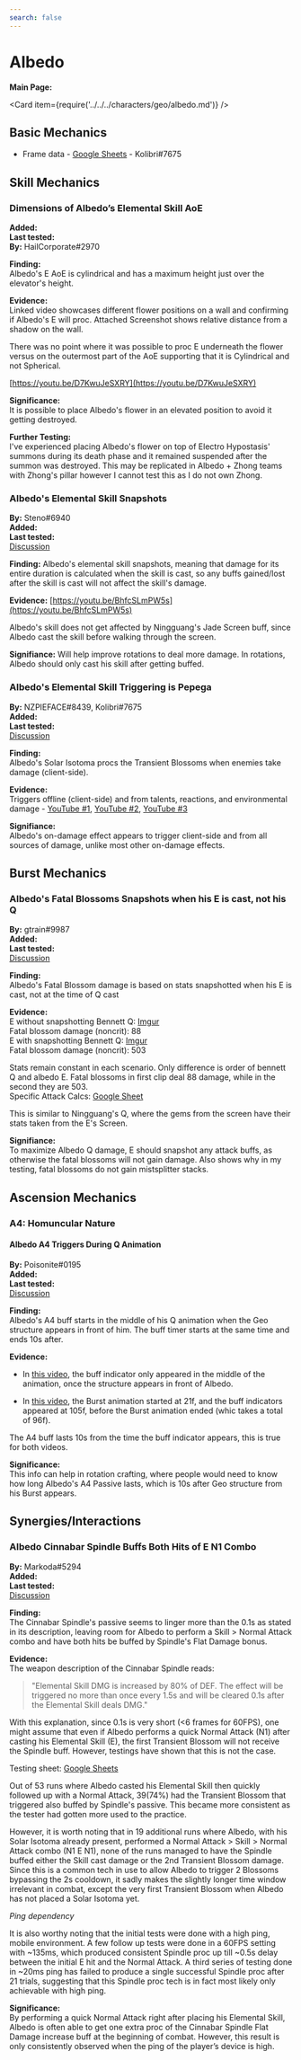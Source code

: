 ```yaml
---
search: false
---
```


# Albedo

**Main Page:**

<Card item={require('../../../characters/geo/albedo.md')} />

## Basic Mechanics

* Frame data - [Google Sheets](https://docs.google.com/spreadsheets/d/1WIejtwUZpZ2lqTNlK2_6cJPoDe0PUmCL6QKB05m_AQQ/edit?usp=sharing) - Kolibri\#7675

## Skill Mechanics

### Dimensions of Albedo’s Elemental Skill AoE

**Added:** <Version date="2020-12-28" />  
**Last tested:** <VersionHl date="2020-12-28" />  
**By:** HailCorporate\#2970

**Finding:**  
Albedo's E AoE is cylindrical and has a maximum height just over the elevator's height.

**Evidence:**  
Linked video showcases different flower positions on a wall and confirming if Albedo's E will proc. Attached Screenshot shows relative distance from a shadow on the wall.

There was no point where it was possible to proc E underneath the flower versus on the outermost part of the AoE supporting that it is Cylindrical and not Spherical.

[https://youtu.be/D7KwuJeSXRY](https://youtu.be/D7KwuJeSXRY)

**Significance:**  
It is possible to place Albedo's flower in an elevated position to avoid it getting destroyed.

**Further Testing:**  
I've experienced placing Albedo's flower on top of Electro Hypostasis' summons during its death phase and it remained suspended after the summon was destroyed. This may be replicated in Albedo + Zhong teams with Zhong's pillar however I cannot test this as I do not own Zhong.

### Albedo's Elemental Skill Snapshots

**By:** Steno\#6940  
**Added:** <Version date="2021-04-21" />  
**Last tested:** <VersionHl date="2021-04-21" />  
[Discussion](https://tickets.deeznuts.moe/ticket-archive/attachments_834274373493456976_834662830120239115_transcript-albedo-e-snapshot.html)

**Finding:** Albedo's elemental skill snapshots, meaning that damage for its entire duration is calculated when the skill is cast, so any buffs gained/lost after the skill is cast will not affect the skill's damage.

**Evidence:** [https://youtu.be/BhfcSLmPW5s](https://youtu.be/BhfcSLmPW5s)

Albedo's skill does not get affected by Ningguang's Jade Screen buff, since Albedo cast the skill before walking through the screen.

**Signifiance:** Will help improve rotations to deal more damage. In rotations, Albedo should only cast his skill after getting buffed.

### Albedo's Elemental Skill Triggering is Pepega

**By:** NZPIEFACE\#8439, Kolibri\#7675  
**Added:** <Version date="2022-06-14" />  
**Last tested:** <VersionHl date="2022-06-14" />  
[Discussion](https://tickets.deeznuts.moe/ticket-archive/attachments_945097851195777054_986267083748835339_transcript-albedo-e-is-pepega.html)

**Finding:**  
Albedo's Solar Isotoma procs the Transient Blossoms when enemies take damage (client-side).

**Evidence:**  
Triggers offline (client-side) and from talents, reactions, and environmental damage - [YouTube #1](https://youtu.be/FpCKqikOCQA), [YouTube #2](https://youtu.be/Mw_9WIU4cdk), [YouTube #3](https://youtu.be/0VWD8izbYog)

**Signifiance:**  
Albedo's on-damage effect appears to trigger client-side and from all sources of damage, unlike most other on-damage effects.

## Burst Mechanics

### Albedo's Fatal Blossoms Snapshots when his E is cast, not his Q

**By:** gtrain#9987  
**Added:** <Version date="2021-08-13" />  
**Last tested:** <VersionHl date="2021-08-13" />  
[Discussion](https://tickets.deeznuts.moe/ticket-archive/attachments_875475337687990272_875585791869468722_transcript-albedo-fatal-blossom-snapshot.html)

**Finding:**  
Albedo's Fatal Blossom damage is based on stats snapshotted when his E is cast, not at the time of Q cast

**Evidence:**  
E without snapshotting Bennett Q: [Imgur](https://imgur.com/a/nU2rHRm)  
Fatal blossom damage (noncrit): 88  
E with snapshotting Bennett Q: [Imgur](https://imgur.com/a/cEimR22)  
Fatal blossom damage (noncrit): 503

Stats remain constant in each scenario. Only difference is order of bennett Q and albedo E. Fatal blossoms in first clip deal 88 damage, while in the second they are 503.  
Specific Attack Calcs: [Google Sheet](https://docs.google.com/spreadsheets/d/1k_BUIffVbN781YZ5eL9OT4IqIZjS6rTpg-Ejr2f7-DI/edit?usp=sharing)

This is similar to Ningguang's Q, where the gems from the screen have their stats taken from the E's Screen.

**Signifiance:**  
To maximize Albedo Q damage, E should snapshot any attack buffs, as otherwise the fatal blossoms will not gain damage. Also shows why in my testing, fatal blossoms do not gain mistsplitter stacks.

## Ascension Mechanics

### A4: Homuncular Nature

#### Albedo A4 Triggers During Q Animation

**By:** Poisonite\#0195  
**Added:** <Version date="2022-04-08" />  
**Last tested:** <VersionHl date="2022-04-08" />  
[Discussion](https://tickets.deeznuts.moe/ticket-archive/attachments_945097851195777054_962008806097838120_transcript-albedo-a4-triggers-during-q-animation.html)

**Finding:**  
Albedo's A4 buff starts in the middle of his Q animation when the Geo structure appears in front of him. The buff timer starts at the same time and ends 10s after.

**Evidence:**

* In [this video](https://youtu.be/1ICK11HGyBs), the buff indicator only appeared in the middle of the animation, once the structure appears in front of Albedo.

* In [this video](https://imgur.com/a/xxeBaqj), the Burst animation started at 21f, and the buff indicators appeared at 105f, before the Burst animation ended \(whic takes a total of 96f\).

The A4 buff lasts 10s from the time the buff indicator appears, this is true for both videos.

**Significance:**  
This info can help in rotation crafting, where people would need to know how long Albedo's A4 Passive lasts, which is 10s after Geo structure from his Burst appears.

## Synergies/Interactions

### Albedo Cinnabar Spindle Buffs Both Hits of E N1 Combo

**By:** Markoda\#5294  
**Added:** <Version date="2022-08-21" />  
**Last tested:** <VersionHl date="2022-08-21" />  
[Discussion](https://tickets.deeznuts.moe/transcripts/albedo-cinnabar-spindle-buffs-both-hits-of-e-n1-combo)

**Finding:**  
The Cinnabar Spindle's passive seems to linger more than the 0.1s as stated in its description, leaving room for Albedo to perform a Skill > Normal Attack combo and have both hits be buffed by Spindle's Flat Damage bonus.

**Evidence:**  
The weapon description of the Cinnabar Spindle reads:

> "Elemental Skill DMG is increased by 80% of DEF. The effect will be triggered no more than once every 1.5s and will be cleared 0.1s after the Elemental Skill deals DMG."

With this explanation, since 0.1s is very short (<6 frames for 60FPS), one might assume that even if Albedo performs a quick Normal Attack (N1) after casting his Elemental Skill (E), the first Transient Blossom will not receive the Spindle buff. However, testings have shown that this is not the case.

Testing sheet: [Google Sheets](https://docs.google.com/spreadsheets/d/1gY82fEkHDonUlp8Bho76PusTo-HwGixK2L5ADGMEo40/edit?usp=sharing)

Out of 53 runs where Albedo casted his Elemental Skill then quickly followed up with a Normal Attack, 39(74%) had the Transient Blossom that triggered also buffed by Spindle's passive. This became more consistent as the tester had gotten more used to the practice.

However, it is worth noting that in 19 additional runs where Albedo, with his Solar Isotoma already present, performed a Normal Attack > Skill > Normal Attack combo (N1 E N1), none of the runs managed to have the Spindle buffed either the Skill cast damage or the 2nd Transient Blossom damage. Since this is a common tech in use to allow Albedo to trigger 2 Blossoms bypassing the 2s cooldown, it sadly makes the slightly longer time window irrelevant in combat, except the very first Transient Blossom when Albedo has not placed a Solar Isotoma yet.

_Ping dependency_

It is also worthy noting that the initial tests were done with a high ping, mobile environment. A few follow up tests were done in a 60FPS setting with ~135ms, which produced consistent Spindle proc up till ~0.5s delay between the initial E hit and the Normal Attack. A third series of testing done in ~20ms ping has failed to produce a single successful Spindle proc after 21 trials, suggesting that this Spindle proc tech is in fact most likely only achievable with high ping.

**Significance:**  
By performing a quick Normal Attack right after placing his Elemental Skill, Albedo is often able to get one extra proc of the Cinnabar Spindle Flat Damage increase buff at the beginning of combat. However, this result is only consistently observed when the ping of the player’s device is high.
